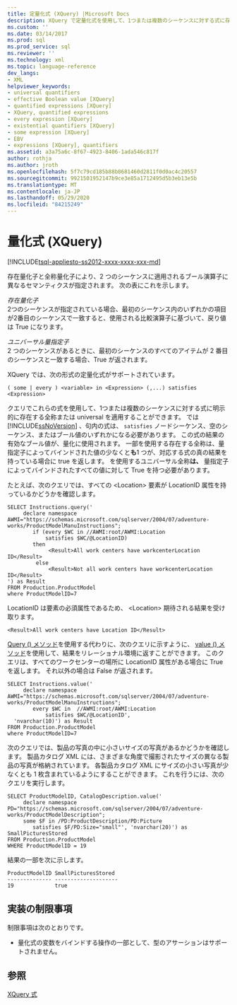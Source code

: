 ```yaml
---
title: 定量化式 (XQuery) |Microsoft Docs
description: XQuery で定量化式を使用して、1つまたは複数のシーケンスに対する式に存在する全称または universal を適用する方法について説明します。
ms.custom: ''
ms.date: 03/14/2017
ms.prod: sql
ms.prod_service: sql
ms.reviewer: ''
ms.technology: xml
ms.topic: language-reference
dev_langs:
- XML
helpviewer_keywords:
- universal quantifiers
- effective Boolean value [XQuery]
- quantified expressions [XQuery]
- XQuery, quantified expressions
- every expression [XQuery]
- existential quantifiers [XQuery]
- some expression [XQuery]
- EBV
- expressions [XQuery], quantifiers
ms.assetid: a3a75a6c-8f67-4923-8406-1ada546c817f
author: rothja
ms.author: jroth
ms.openlocfilehash: 5f7c79cd185b88b8681460d2811f0d0ac4c20557
ms.sourcegitcommit: 9921501952147b9ce3e85a1712495d5b3eb13e5b
ms.translationtype: MT
ms.contentlocale: ja-JP
ms.lasthandoff: 05/29/2020
ms.locfileid: "84215249"
---
```

# <a name="quantified-expressions-xquery"></a>量化式 (XQuery)
[!INCLUDE[tsql-appliesto-ss2012-xxxx-xxxx-xxx-md](../includes/tsql-appliesto-ss2012-xxxx-xxxx-xxx-md.md)]

  存在量化子と全称量化子により、2 つのシーケンスに適用されるブール演算子に異なるセマンティクスが指定されます。 次の表にこれを示します。  
  
 *存在量化子*  
 2つのシーケンスが指定されている場合、最初のシーケンス内のいずれかの項目が2番目のシーケンスで一致すると、使用される比較演算子に基づいて、戻り値は True になります。  
  
 *ユニバーサル量指定子*  
 2 つのシーケンスがあるときに、最初のシーケンスのすべてのアイテムが 2 番目のシーケンスと一致する場合、True が返されます。  
  
 XQuery では、次の形式の定量化式がサポートされています。  
  
```  
( some | every ) <variable> in <Expression> (,...) satisfies <Expression>  
```  
  
 クエリでこれらの式を使用して、1つまたは複数のシーケンスに対する式に明示的に存在する全称または universal を適用することができます。 では [!INCLUDE[ssNoVersion](../includes/ssnoversion-md.md)] 、句内の式は、 `satisfies` ノードシーケンス、空のシーケンス、またはブール値のいずれかになる必要があります。 この式の結果の有効なブール値が、量化に使用されます。 一部を使用する存在する全称は、量指定子によってバインドされた値の少なくと**も**1 つが、対応する式の真の結果を持っている場合に true を返します。 を使用するユニバーサル全称**は、** 量指定子によってバインドされたすべての値に対して True を持つ必要があります。  
  
 たとえば、次のクエリでは、すべての \<Location> 要素が LocationID 属性を持っているかどうかを確認します。  
  
```  
SELECT Instructions.query('  
     declare namespace AWMI="https://schemas.microsoft.com/sqlserver/2004/07/adventure-works/ProductModelManuInstructions";  
        if (every $WC in //AWMI:root/AWMI:Location   
            satisfies $WC/@LocationID)  
        then  
             <Result>All work centers have workcenterLocation ID</Result>  
         else  
             <Result>Not all work centers have workcenterLocation ID</Result>  
') as Result  
FROM Production.ProductModel  
where ProductModelID=7  
```  
  
 LocationID は要素の必須属性であるため、 \<Location> 期待される結果を受け取ります。  
  
```  
<Result>All work centers have Location ID</Result>   
```  
  
 [Query () メソッド](../t-sql/xml/query-method-xml-data-type.md)を使用する代わりに、次のクエリに示すように、 [value () メソッド](../t-sql/xml/value-method-xml-data-type.md)を使用して、結果をリレーショナル環境に返すことができます。 このクエリは、すべてのワークセンターの場所に LocationID 属性がある場合に True を返します。 それ以外の場合は False が返されます。  
  
```  
SELECT Instructions.value('  
     declare namespace AWMI="https://schemas.microsoft.com/sqlserver/2004/07/adventure-works/ProductModelManuInstructions";  
        every $WC in  //AWMI:root/AWMI:Location   
            satisfies $WC/@LocationID',   
  'nvarchar(10)') as Result  
FROM Production.ProductModel  
where ProductModelID=7  
```  
  
 次のクエリでは、製品の写真の中に小さいサイズの写真があるかどうかを確認します。 製品カタログ XML には、さまざまな角度で撮影されたサイズの異なる製品の写真が格納されています。 各製品カタログ XML にサイズの小さい写真が少なくとも 1 枚含まれているようにすることができます。 これを行うには、次のクエリを実行します。  
  
```  
SELECT ProductModelID, CatalogDescription.value('  
     declare namespace PD="https://schemas.microsoft.com/sqlserver/2004/07/adventure-works/ProductModelDescription";  
     some $F in /PD:ProductDescription/PD:Picture  
        satisfies $F/PD:Size="small"', 'nvarchar(20)') as SmallPicturesStored  
FROM Production.ProductModel  
WHERE ProductModelID = 19  
```  
  
 結果の一部を次に示します。  
  
```  
ProductModelID SmallPicturesStored   
-------------- --------------------  
19             true        
```  
  
## <a name="implementation-limitations"></a>実装の制限事項  
 制限事項は次のとおりです。  
  
-   量化式の変数をバインドする操作の一部として、型のアサーションはサポートされません。  
  
## <a name="see-also"></a>参照  
 [XQuery 式](../xquery/xquery-expressions.md)  
  
  
